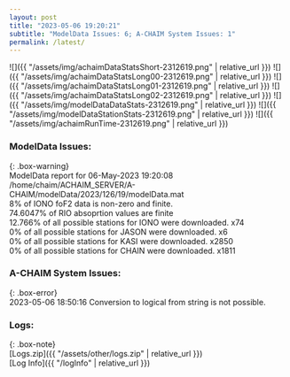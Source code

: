 ```yaml
---
layout: post
title: "2023-05-06 19:20:21"
subtitle: "ModelData Issues: 6; A-CHAIM System Issues: 1"
permalink: /latest/
---
```


![]({{ "/assets/img/achaimDataStatsShort-2312619.png" | relative_url }})
![]({{ "/assets/img/achaimDataStatsLong00-2312619.png" | relative_url }})
![]({{ "/assets/img/achaimDataStatsLong01-2312619.png" | relative_url }})
![]({{ "/assets/img/achaimDataStatsLong02-2312619.png" | relative_url }})
![]({{ "/assets/img/modelDataDataStats-2312619.png" | relative_url }})
![]({{ "/assets/img/modelDataStationStats-2312619.png" | relative_url }})
![]({{ "/assets/img/achaimRunTime-2312619.png" | relative_url }})


### ModelData Issues:  
  
{: .box-warning}  
 ModelData report for 06-May-2023 19:20:08   
 /home/chaim/ACHAIM_SERVER/A-CHAIM/modelData/2023/126/19/modelData.mat   
 8% of IONO foF2 data is non-zero and finite.   
 74.6047% of RIO absoprtion values are finite   
 12.766% of all possible stations for IONO were downloaded. x74   
 0% of all possible stations for JASON were downloaded. x6   
 0% of all possible stations for KASI were downloaded. x2850   
 0% of all possible stations for CHAIN were downloaded. x1811   
  
### A-CHAIM System Issues:  
  
{: .box-error}  
2023-05-06 18:50:16 Conversion to logical from string is not possible.  

### Logs:  
  
{: .box-note}  
[Logs.zip]({{ "/assets/other/logs.zip" | relative_url }})  
[Log Info]({{ "/logInfo" | relative_url }})  
